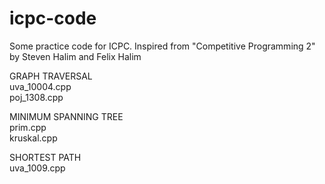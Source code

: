 icpc-code
=========
Some practice code for ICPC. Inspired from "Competitive Programming 2" by Steven Halim and Felix Halim

GRAPH TRAVERSAL  
uva_10004.cpp  
poj_1308.cpp  

MINIMUM SPANNING TREE  
prim.cpp  
kruskal.cpp  

SHORTEST PATH  
uva_1009.cpp
